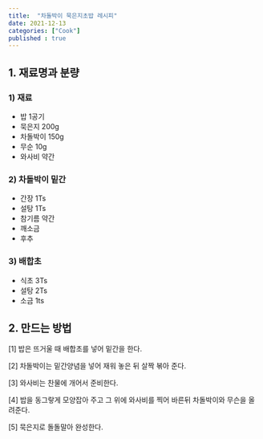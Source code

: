 ```yaml
---
title:  "차돌박이 묵은지초밥 레시피"
date: 2021-12-13
categories: ["Cook"]
published : true
---
```


## 1. 재료명과 분량

### 1) 재료
- 밥 1공기
- 묵은지 200g
- 차돌박이 150g
- 무순 10g
- 와사비 약간

### 2) 차돌박이 밑간
- 간장 1Ts
- 설탕 1Ts
- 참기름 약간
- 깨소금
- 후추

### 3) 배합초
- 식초 3Ts
- 설탕 2Ts
- 소금 1ts

## 2. 만드는 방법

[1] 밥은 뜨거울 때 배합초를 넣어 밑간을 한다.

[2] 차돌박이는 밑간양념을 넣어 재워 놓은 뒤 살짝 볶아 준다.

[3] 와사비는 찬물에 개어서 준비한다.

[4] 밥을 동그랗게 모양잡아 주고 그 위에 와사비를 찍어 바른뒤 차돌박이와 무슨을 올려준다.

[5] 묵은지로 돌돌말아 완성한다.